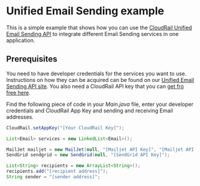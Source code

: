 # Unified Email Sending example

This is a simple example that shows how you can use the [CloudRail Unified Email Sending API](https://cloudrail.com/integrations/interfaces/Email;platformId=Java) to integrate different Email Sending services in one application.

## Prerequisites

You need to have developer credentials for the services you want to use. Instructions on how they can be acquired can be found on our [Unified Email Sending API site](https://cloudrail.com/integrations/interfaces/Email;platformId=Java). You also need a CloudRail API key that you can [get fro free here](https://cloudrail.com/signup).

Find the following piece of code in your *Main.java* file, enter your developer credentials and CloudRail App Key and sending and receiving Email addresses.

```java
CloudRail.setAppKey("[Your CloudRail Key]");

List<Email> services = new LinkedList<Email>();

MailJet mailjet = new MailJet(null, "[Mailjet API Key]", "[Mailjet API Private Key]");
SendGrid sendgrid = new SendGrid(null, "[SendGrid API Key]");

List<String> recipients = new ArrayList<String>();
recipients.add("[recipient address]");
String sender = "[sender address]";
```